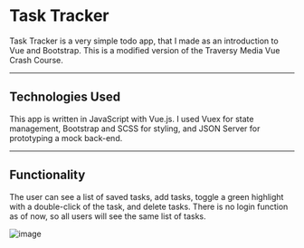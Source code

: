 # Task Tracker

Task Tracker is a very simple todo app, that I made as an introduction to Vue and Bootstrap. This is a modified version of the Traversy Media Vue Crash Course.

---

## Technologies Used

This app is written in JavaScript with Vue.js. I used Vuex for state management, Bootstrap and SCSS for styling, and JSON Server for prototyping a mock back-end.

---

## Functionality

The user can see a list of saved tasks, add tasks, toggle a green highlight with a double-click of the task, and delete tasks. There is no login function as of now, so all users will see the same list of tasks.

![image](https://user-images.githubusercontent.com/30156468/201470379-b71da6c3-a972-4a5f-9c6b-257f6ec3d573.png)

